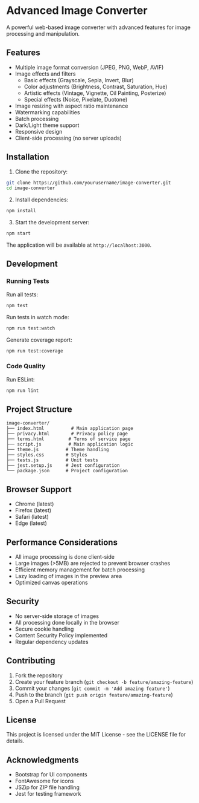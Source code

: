 # Advanced Image Converter

A powerful web-based image converter with advanced features for image processing and manipulation.

## Features

- Multiple image format conversion (JPEG, PNG, WebP, AVIF)
- Image effects and filters
  - Basic effects (Grayscale, Sepia, Invert, Blur)
  - Color adjustments (Brightness, Contrast, Saturation, Hue)
  - Artistic effects (Vintage, Vignette, Oil Painting, Posterize)
  - Special effects (Noise, Pixelate, Duotone)
- Image resizing with aspect ratio maintenance
- Watermarking capabilities
- Batch processing
- Dark/Light theme support
- Responsive design
- Client-side processing (no server uploads)

## Installation

1. Clone the repository:
```bash
git clone https://github.com/yourusername/image-converter.git
cd image-converter
```

2. Install dependencies:
```bash
npm install
```

3. Start the development server:
```bash
npm start
```

The application will be available at `http://localhost:3000`.

## Development

### Running Tests

Run all tests:
```bash
npm test
```

Run tests in watch mode:
```bash
npm run test:watch
```

Generate coverage report:
```bash
npm run test:coverage
```

### Code Quality

Run ESLint:
```bash
npm run lint
```

## Project Structure

```
image-converter/
├── index.html          # Main application page
├── privacy.html        # Privacy policy page
├── terms.html         # Terms of service page
├── script.js          # Main application logic
├── theme.js          # Theme handling
├── styles.css        # Styles
├── tests.js          # Unit tests
├── jest.setup.js     # Jest configuration
└── package.json      # Project configuration
```

## Browser Support

- Chrome (latest)
- Firefox (latest)
- Safari (latest)
- Edge (latest)

## Performance Considerations

- All image processing is done client-side
- Large images (>5MB) are rejected to prevent browser crashes
- Efficient memory management for batch processing
- Lazy loading of images in the preview area
- Optimized canvas operations

## Security

- No server-side storage of images
- All processing done locally in the browser
- Secure cookie handling
- Content Security Policy implemented
- Regular dependency updates

## Contributing

1. Fork the repository
2. Create your feature branch (`git checkout -b feature/amazing-feature`)
3. Commit your changes (`git commit -m 'Add amazing feature'`)
4. Push to the branch (`git push origin feature/amazing-feature`)
5. Open a Pull Request

## License

This project is licensed under the MIT License - see the LICENSE file for details.

## Acknowledgments

- Bootstrap for UI components
- FontAwesome for icons
- JSZip for ZIP file handling
- Jest for testing framework 